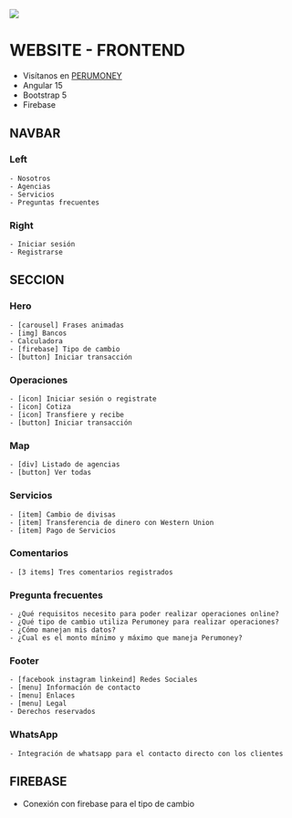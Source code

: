 ![](https://perumoney.pe/assets/img/logoPeruMoney.png)
# WEBSITE - FRONTEND
  - Visítanos en [PERUMONEY](https://perumoney.pe/#)
  - Angular 15
  - Bootstrap 5
  - Firebase
## NAVBAR
  ### Left
    - Nosotros
    - Agencias
    - Servicios
    - Preguntas frecuentes
  ### Right
    - Iniciar sesión
    - Registrarse
## SECCION
  ### Hero
    - [carousel] Frases animadas
    - [img] Bancos
    - Calculadora
    - [firebase] Tipo de cambio
    - [button] Iniciar transacción
  ### Operaciones
    - [icon] Iniciar sesión o registrate
    - [icon] Cotiza
    - [icon] Transfiere y recibe
    - [button] Iniciar transacción
  ### Map
    - [div] Listado de agencias
    - [button] Ver todas
  ### Servicios
    - [item] Cambio de divisas
    - [item] Transferencia de dinero con Western Union
    - [item] Pago de Servicios
  ### Comentarios
    - [3 items] Tres comentarios registrados
  ### Pregunta frecuentes
    - ¿Qué requisitos necesito para poder realizar operaciones online?
    - ¿Qué tipo de cambio utiliza Perumoney para realizar operaciones?
    - ¿Cómo manejan mis datos?
    - ¿Cual es el monto mínimo y máximo que maneja Perumoney?
  ### Footer
    - [facebook instagram linkeind] Redes Sociales
    - [menu] Información de contacto
    - [menu] Enlaces
    - [menu] Legal
    - Derechos reservados
  ### WhatsApp
    - Integración de whatsapp para el contacto directo con los clientes
## FIREBASE
  - Conexión con firebase para el tipo de cambio
